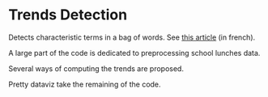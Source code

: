 # Trends Detection

Detects characteristic terms in a bag of words. See [this article](https://www.linkedin.com/pulse/comment-d%C3%A9tecter-des-tendances-dans-sacs-de-mots-fran%C3%A7ois-klein/) (in french).

A large part of the code is dedicated to preprocessing school lunches data.

Several ways of computing the trends are proposed.

Pretty dataviz take the remaining of the code.
